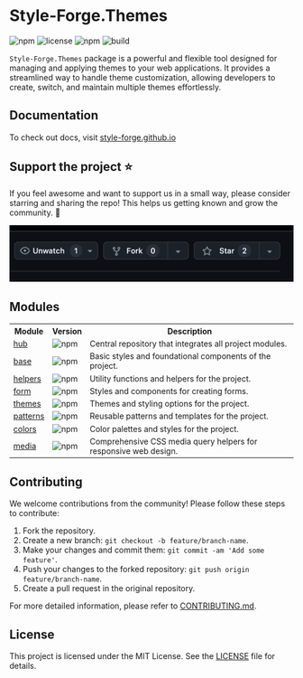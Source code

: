 
# Style-Forge.Themes

![npm](https://img.shields.io/npm/v/style-forge.themes)
![license](https://img.shields.io/npm/l/style-forge.themes)
![npm](https://img.shields.io/npm/dm/style-forge.themes)
![build](https://github.com/Sarmaged/style-forge.themes/actions/workflows/release.yml/badge.svg)

`Style-Forge.Themes` package is a powerful and flexible tool designed for managing and applying themes to your web applications. It provides a streamlined way to handle theme customization, allowing developers to create, switch, and maintain multiple themes effortlessly.

## Documentation

To check out docs, visit [style-forge.github.io](https://style-forge.github.io/themes/)

## Support the project ⭐

If you feel awesome and want to support us in a small way, please consider starring and sharing the repo! This helps us getting known and grow the community. 🙏

<img src="https://github.com/style-forge/hub/raw/main/public/github-star.gif" alt="style-forge-star" />

## Modules

<table>
  <tr>
    <th>Module</th>
    <th>Version</th>
    <th>Description</th>
  </tr>
  <tr>
    <td><a href="https://github.com/Style-Forge/hub">hub</a></td>
    <td><img src="https://img.shields.io/npm/v/style-forge" alt="npm"></td>
    <td>Central repository that integrates all project modules.</td>
  </tr>
  <tr>
    <td><a href="https://github.com/Style-Forge/base">base</a></td>
    <td><img src="https://img.shields.io/npm/v/style-forge.base" alt="npm"></td>
    <td>Basic styles and foundational components of the project.</td>
  </tr>
  <tr>
    <td><a href="https://github.com/Style-Forge/helpers">helpers</a></td>
    <td><img src="https://img.shields.io/npm/v/style-forge.helpers" alt="npm"></td>
    <td>Utility functions and helpers for the project.</td>
  </tr>
  <tr>
    <td><a href="https://github.com/Style-Forge/form">form</a></td>
    <td><img src="https://img.shields.io/npm/v/style-forge.form" alt="npm"></td>
    <td>Styles and components for creating forms.</td>
  </tr>
  <tr>
    <td><a href="https://github.com/Style-Forge/themes">themes</a></td>
    <td><img src="https://img.shields.io/npm/v/style-forge.themes" alt="npm"></td>
    <td>Themes and styling options for the project.</td>
  </tr>
  <tr>
    <td><a href="https://github.com/Style-Forge/patterns">patterns</a></td>
    <td><img src="https://img.shields.io/npm/v/style-forge.patterns" alt="npm"></td>
    <td>Reusable patterns and templates for the project.</td>
  </tr>
  <tr>
    <td><a href="https://github.com/Style-Forge/colors">colors</a></td>
    <td><img src="https://img.shields.io/npm/v/style-forge.colors" alt="npm"></td>
    <td>Color palettes and styles for the project.</td>
  </tr>
  <tr>
    <td><a href="https://github.com/Style-Forge/media">media</a></td>
    <td><img src="https://img.shields.io/npm/v/style-forge.media" alt="npm"></td>
    <td>Comprehensive CSS media query helpers for responsive web design.</td>
  </tr>
</table>

## Contributing

We welcome contributions from the community! Please follow these steps to contribute:

1. Fork the repository.
2. Create a new branch: `git checkout -b feature/branch-name`.
3. Make your changes and commit them: `git commit -am 'Add some feature'`.
4. Push your changes to the forked repository: `git push origin feature/branch-name`.
5. Create a pull request in the original repository.

For more detailed information, please refer to [CONTRIBUTING.md](CONTRIBUTING.md).

## License

This project is licensed under the MIT License. See the [LICENSE](LICENSE) file for details.
